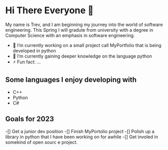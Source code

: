 # Hi There Everyone 👋
My name is Trev, and I am beginning my journey into the world of software engineering. This Spring I will gradute from university with a degree in Computer Science with an emphasis in software engineering.

- 🔭 I’m currently working on a small project call MyPortfolio that is being developed in python
- 🌱 I’m currently gaining deeper knowledge on the language python
- ⚡ Fun fact: ...

## Some languages I enjoy developing with
- C++
- Python
- C#

## Goals for 2023
-[] Get a junior dev position
-[] Finish MyPortolio project
-[] Polish up a library in python that I have been working on for awhile
-[] Get involed in somekind of open sourc e project.
